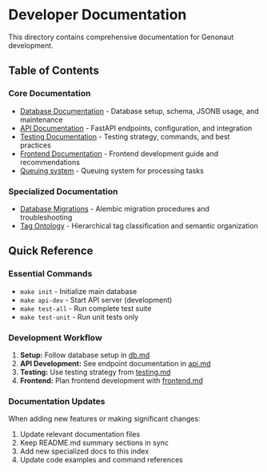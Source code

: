 # Developer Documentation

This directory contains comprehensive documentation for Genonaut development.

## Table of Contents

### Core Documentation
- [Database Documentation](./db.md) - Database setup, schema, JSONB usage, and maintenance
- [API Documentation](./api.md) - FastAPI endpoints, configuration, and integration
- [Testing Documentation](./testing.md) - Testing strategy, commands, and best practices
- [Frontend Documentation](../notes/frontend.md) - Frontend development guide and recommendations
- [Queuing system](./queuing.md) - Queuing system for processing tasks

### Specialized Documentation
- [Database Migrations](./db_migrations.md) - Alembic migration procedures and troubleshooting
- [Tag Ontology](./tag_ontology.md) - Hierarchical tag classification and semantic organization

## Quick Reference

### Essential Commands
- `make init` - Initialize main database
- `make api-dev` - Start API server (development)
- `make test-all` - Run complete test suite
- `make test-unit` - Run unit tests only

### Development Workflow
1. **Setup:** Follow database setup in [db.md](./db.md)
2. **API Development:** See endpoint documentation in [api.md](./api.md)
3. **Testing:** Use testing strategy from [testing.md](./testing.md)
4. **Frontend:** Plan frontend development with [frontend.md](../notes/frontend.md)

### Documentation Updates
When adding new features or making significant changes:
1. Update relevant documentation files
2. Keep README.md summary sections in sync
3. Add new specialized docs to this index
4. Update code examples and command references